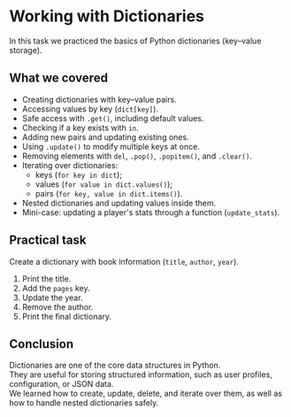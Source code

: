 # Working with Dictionaries

In this task we practiced the basics of Python dictionaries (key–value storage).

## What we covered
- Creating dictionaries with key–value pairs.
- Accessing values by key (`dict[key]`).
- Safe access with `.get()`, including default values.
- Checking if a key exists with `in`.
- Adding new pairs and updating existing ones.
- Using `.update()` to modify multiple keys at once.
- Removing elements with `del`, `.pop()`, `.popitem()`, and `.clear()`.
- Iterating over dictionaries:
  - keys (`for key in dict`);
  - values (`for value in dict.values()`);
  - pairs (`for key, value in dict.items()`).
- Nested dictionaries and updating values inside them.
- Mini-case: updating a player's stats through a function (`update_stats`).

## Practical task
Create a dictionary with book information (`title`, `author`, `year`).  
1. Print the title.  
2. Add the `pages` key.  
3. Update the year.  
4. Remove the author.  
5. Print the final dictionary.  

## Conclusion
Dictionaries are one of the core data structures in Python.  
They are useful for storing structured information, such as user profiles, configuration, or JSON data.  
We learned how to create, update, delete, and iterate over them, as well as how to handle nested dictionaries safely.